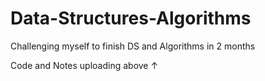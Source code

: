 # Data-Structures-Algorithms
Challenging myself to finish DS and Algorithms in 2 months

Code and Notes uploading above ↑
